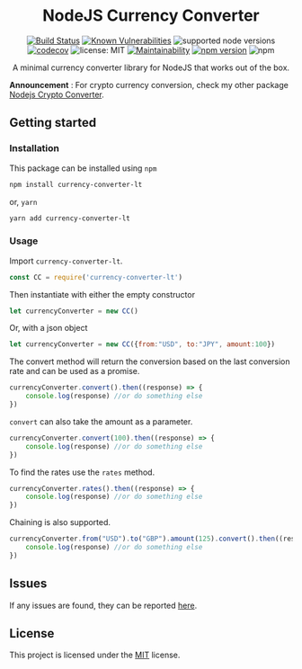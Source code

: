 <div align="center">
<h1>NodeJS Currency Converter</h1>

[![Build Status](https://travis-ci.com/paul-shuvo/nodejs-currency-converter.svg?branch=master)](https://travis-ci.com/paul-shuvo/nodejs-currency-converter) [![Known Vulnerabilities](https://snyk.io/test/github/paul-shuvo/nodejs-currency-converter/badge.svg?targetFile=package.json)](https://snyk.io/test/github/paul-shuvo/nodejs-currency-converter?targetFile=package.json)  ![supported node versions](https://img.shields.io/badge/node%20v-12.x%20%7C%2013.x%20%7C%2014.x%20%7C%2015.x%20%7C%2016.x%20%7C%2017.x-blue) [![codecov](https://codecov.io/gh/paul-shuvo/nodejs-currency-converter/branch/master/graph/badge.svg)](https://codecov.io/gh/paul-shuvo/nodejs-currency-converter)
 ![license: MIT](https://img.shields.io/npm/l/vue.svg) [![Maintainability](https://api.codeclimate.com/v1/badges/b512e403dfc172ee3b0d/maintainability)](https://codeclimate.com/github/paul-shuvo/nodejs-currency-converter/maintainability) [![npm version](https://badge.fury.io/js/currency-converter-lt.svg)](https://badge.fury.io/js/currency-converter-lt) ![npm](https://img.shields.io/npm/dm/currency-converter-lt)
<p>A minimal currency converter library for NodeJS that works out of the box.</p>
</div>

__Announcement__ : For crypto currency conversion, check my other package [Nodejs Crypto Converter](https://github.com/paul-shuvo/nodejs-crypto-converter).

## Getting started

### Installation

This package can be installed using `npm`

```bash
npm install currency-converter-lt
```

or, `yarn`

```bash
yarn add currency-converter-lt
```

### Usage

Import `currency-converter-lt`.

```javascript
const CC = require('currency-converter-lt')
```

Then instantiate with either the empty constructor

```javascript
let currencyConverter = new CC()
```

Or, with a json object

```javascript
let currencyConverter = new CC({from:"USD", to:"JPY", amount:100})
```

The convert method will return the conversion based on the last conversion rate and can be used as a promise.

```javascript
currencyConverter.convert().then((response) => {
    console.log(response) //or do something else
})
```

`convert` can also take the amount as a parameter.

```javascript
currencyConverter.convert(100).then((response) => {
    console.log(response) //or do something else
})
```

To find the rates use the `rates` method.

```javascript
currencyConverter.rates().then((response) => {
    console.log(response) //or do something else
})
```

Chaining is also supported.

```javascript
currencyConverter.from("USD").to("GBP").amount(125).convert().then((response) => {
    console.log(response) //or do something else
})
```



## Issues

If any issues are found, they can be reported [here](https://github.com/paul-shuvo/nodejs-currency-converter/issues).

## License

This project is licensed under the [MIT](LICENSE) license.
